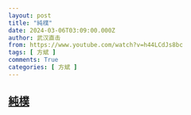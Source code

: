```yaml
---
layout: post
title: "純樸"
date: 2024-03-06T03:09:00.000Z
author: 武汉直击
from: https://www.youtube.com/watch?v=h44LCdJs8bc
tags: [ 方斌 ]
comments: True
categories: [ 方斌 ]
---
```

<!--1709694540000-->
[純樸](https://www.youtube.com/watch?v=h44LCdJs8bc)
------

<div>

</div>
